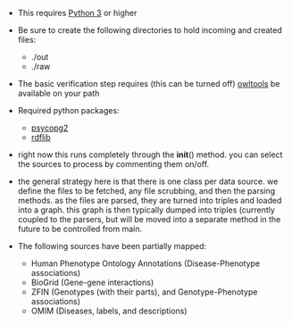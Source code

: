 * This requires [Python 3](https://www.python.org/downloads/) or higher
* Be sure to create the following directories to hold incoming and created files:
    * ./out
    *  ./raw
* The basic verification step requires (this can be turned off)
[owltools](https://code.google.com/p/owltools/wiki/InstallOWLTools) be available on your path

* Required python packages:
    * [psycopg2](http://initd.org/psycopg/)
    * [rdflib](https://code.google.com/p/rdflib/)

* right now this runs completely through the __init__() method.  you can select the sources to process
by commenting them on/off.

* the general strategy here is that there is one class per data source.  we define the files to be fetched,
any file scrubbing, and then the parsing methods.  as the files are parsed, they are turned into triples and
loaded into a graph.  this graph is then typically dumped into triples (currently coupled to the parsers,
but will be moved into a separate method in the future to be controlled from main.

* The following sources have been partially mapped:
    * Human Phenotype Ontology Annotations (Disease-Phenotype associations)
    * BioGrid (Gene-gene interactions)
    * ZFIN (Genotypes (with their parts), and Genotype-Phenotype associations)
    * OMIM (Diseases, labels, and descriptions)
